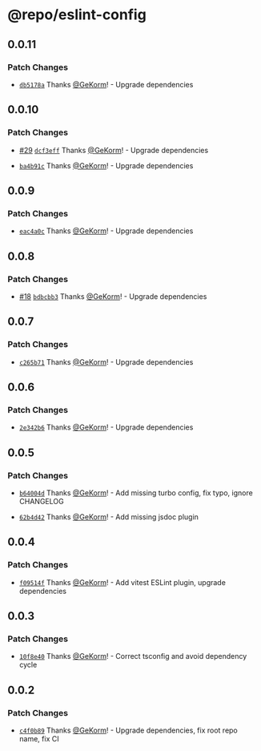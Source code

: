 # @repo/eslint-config

## 0.0.11

### Patch Changes

- [`db5178a`](https://github.com/GeKorm/better-auth-harmony/commit/db5178ac9c388202394c049dc75a3d3b5d786121)
  Thanks [@GeKorm](https://github.com/GeKorm)! - Upgrade dependencies

## 0.0.10

### Patch Changes

- [#29](https://github.com/GeKorm/better-auth-harmony/pull/29)
  [`dcf3eff`](https://github.com/GeKorm/better-auth-harmony/commit/dcf3eff74799a12257085a0735744443c60150e1)
  Thanks [@GeKorm](https://github.com/GeKorm)! - Upgrade dependencies

- [`ba4b91c`](https://github.com/GeKorm/better-auth-harmony/commit/ba4b91cd0cbf82013bb4ed2d11578ba8dc788d6f)
  Thanks [@GeKorm](https://github.com/GeKorm)! - Upgrade dependencies

## 0.0.9

### Patch Changes

- [`eac4a0c`](https://github.com/GeKorm/better-auth-harmony/commit/eac4a0c1da650986521a1a15e77d576cb5a4bfe5)
  Thanks [@GeKorm](https://github.com/GeKorm)! - Upgrade dependencies

## 0.0.8

### Patch Changes

- [#18](https://github.com/GeKorm/better-auth-harmony/pull/18)
  [`bdbcbb3`](https://github.com/GeKorm/better-auth-harmony/commit/bdbcbb3f3ba9f226e988fc6925ced6a04d346852)
  Thanks [@GeKorm](https://github.com/GeKorm)! - Upgrade dependencies

## 0.0.7

### Patch Changes

- [`c265b71`](https://github.com/GeKorm/better-auth-harmony/commit/c265b7100dd6577e697cb593fb58af73df1d1dbf)
  Thanks [@GeKorm](https://github.com/GeKorm)! - Upgrade dependencies

## 0.0.6

### Patch Changes

- [`2e342b6`](https://github.com/GeKorm/better-auth-harmony/commit/2e342b62020c1bf8b50dafbe29b7b8161d21d28b)
  Thanks [@GeKorm](https://github.com/GeKorm)! - Upgrade dependencies

## 0.0.5

### Patch Changes

- [`b64004d`](https://github.com/GeKorm/better-auth-harmony/commit/b64004d175d34321607daa7f998bf3c05f14d276)
  Thanks [@GeKorm](https://github.com/GeKorm)! - Add missing turbo config, fix typo, ignore
  CHANGELOG

- [`62b4d42`](https://github.com/GeKorm/better-auth-harmony/commit/62b4d42f049b6ce53663ce54a3a409e4809fe9e9)
  Thanks [@GeKorm](https://github.com/GeKorm)! - Add missing jsdoc plugin

## 0.0.4

### Patch Changes

- [`f09514f`](https://github.com/GeKorm/better-auth-harmony/commit/f09514fb568263e1cc2a9b314e9490bb711e8cde)
  Thanks [@GeKorm](https://github.com/GeKorm)! - Add vitest ESLint plugin, upgrade dependencies

## 0.0.3

### Patch Changes

- [`10f8e40`](https://github.com/GeKorm/better-auth-harmony/commit/10f8e4070506300f650256d01b4750da7be7319f)
  Thanks [@GeKorm](https://github.com/GeKorm)! - Correct tsconfig and avoid dependency cycle

## 0.0.2

### Patch Changes

- [`c4f0b89`](https://github.com/GeKorm/better-auth-harmony/commit/c4f0b89b69bbda2ac0d520a29929d236d83490cd)
  Thanks [@GeKorm](https://github.com/GeKorm)! - Upgrade dependencies, fix root repo name, fix CI
